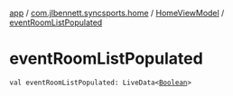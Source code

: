 [app](../../index.md) / [com.jlbennett.syncsports.home](../index.md) / [HomeViewModel](index.md) / [eventRoomListPopulated](./event-room-list-populated.md)

# eventRoomListPopulated

`val eventRoomListPopulated: LiveData<`[`Boolean`](https://kotlinlang.org/api/latest/jvm/stdlib/kotlin/-boolean/index.html)`>`